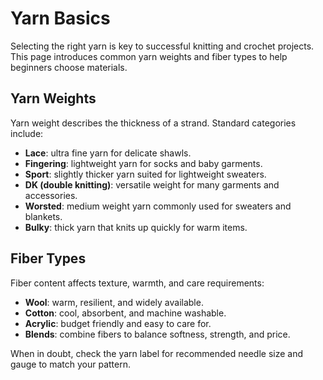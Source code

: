 # Yarn Basics

Selecting the right yarn is key to successful knitting and crochet projects. This page
introduces common yarn weights and fiber types to help beginners choose materials.

## Yarn Weights

Yarn weight describes the thickness of a strand. Standard categories include:

- **Lace**: ultra fine yarn for delicate shawls.
- **Fingering**: lightweight yarn for socks and baby garments.
- **Sport**: slightly thicker yarn suited for lightweight sweaters.
- **DK (double knitting)**: versatile weight for many garments and accessories.
- **Worsted**: medium weight yarn commonly used for sweaters and blankets.
- **Bulky**: thick yarn that knits up quickly for warm items.

## Fiber Types

Fiber content affects texture, warmth, and care requirements:

- **Wool**: warm, resilient, and widely available.
- **Cotton**: cool, absorbent, and machine washable.
- **Acrylic**: budget friendly and easy to care for.
- **Blends**: combine fibers to balance softness, strength, and price.

When in doubt, check the yarn label for recommended needle size and gauge to match your
pattern.
